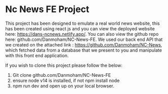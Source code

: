 # Nc News FE Project

This project has been designed to emulate a real world news website, this has been created using react js and you can view the deployed website here: https://dans-ncnews.netlify.app/. You can also view the github repo here: github.com/Danmoham/NC-News-FE. We used our back end API that we created on the attached link : https://github.com/Danmoham/NC-News, which fetched data from a database that we present to you and manipulate with this front end application. 

If you wish to clone this project please follow the below: 
1. Git clone github.com/Danmoham/NC-News-FE
2. ensure node v14 is installed, if not npm install node
3. npm run dev and open up on your local browser. 

